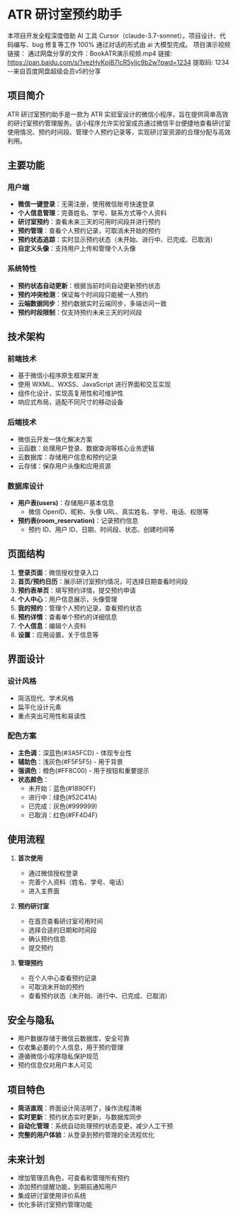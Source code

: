 # ATR 研讨室预约助手

本项目开发全程深度借助 AI 工具 Cursor（claude-3.7-sonnet）。项目设计、代码编写、bug 修复等工作 100% 通过对话的形式由 ai 大模型完成。
项目演示视频链接：
通过网盘分享的文件：BookATR演示视频.mp4
链接: https://pan.baidu.com/s/1vezHyKpjB7IcR5ylic9b2w?pwd=1234 提取码: 1234 
--来自百度网盘超级会员v5的分享

## 项目简介

ATR 研讨室预约助手是一款为 ATR 实验室设计的微信小程序，旨在提供简单高效的研讨室预约管理服务。该小程序允许实验室成员通过微信平台便捷地查看研讨室使用情况、预约时间段、管理个人预约记录等，实现研讨室资源的合理分配与高效利用。

## 主要功能

### 用户端

- **微信一键登录**：无需注册，使用微信账号快速登录
- **个人信息管理**：完善姓名、学号、联系方式等个人资料
- **研讨室预约**：查看未来三天的可用时间段并进行预约
- **预约管理**：查看个人预约记录，可取消未开始的预约
- **预约状态追踪**：实时显示预约状态（未开始、进行中、已完成、已取消）
- **自定义头像**：支持用户上传和管理个人头像

### 系统特性

- **预约状态自动更新**：根据当前时间自动更新预约状态
- **预约冲突检测**：保证每个时间段只能被一人预约
- **云端数据同步**：预约数据实时云端同步，多端访问一致
- **预约时段限制**：仅支持预约未来三天的时间段

## 技术架构

### 前端技术

- 基于微信小程序原生框架开发
- 使用 WXML、WXSS、JavaScript 进行界面和交互实现
- 组件化设计，实现高复用性和可维护性
- 响应式布局，适配不同尺寸的移动设备

### 后端技术

- 微信云开发一体化解决方案
- 云函数：处理用户登录、数据查询等核心业务逻辑
- 云数据库：存储用户信息和预约记录
- 云存储：保存用户头像和应用资源

### 数据库设计

- **用户表(users)**：存储用户基本信息
  - 微信 OpenID、昵称、头像 URL、真实姓名、学号、电话、权限等
- **预约表(room_reservation)**：记录预约信息
  - 预约 ID、用户 ID、日期、时间段、状态、创建时间等

## 页面结构

1. **登录页面**：微信授权登录入口
2. **首页/预约日历**：展示研讨室预约情况，可选择日期查看时间段
3. **预约表单页**：填写预约详情，提交预约申请
4. **个人中心**：用户信息展示，头像管理
5. **我的预约**：管理个人预约记录，查看预约状态
6. **预约详情**：查看单个预约的详细信息
7. **个人信息**：编辑个人资料
8. **设置**：应用设置，关于信息等

## 界面设计

### 设计风格

- 简洁现代、学术风格
- 扁平化设计元素
- 重点突出可用性和易读性

### 配色方案

- **主色调**：深蓝色(#3A5FCD) - 体现专业性
- **辅助色**：浅灰色(#F5F5F5) - 用于背景
- **强调色**：橙色(#FF8C00) - 用于按钮和重要提示
- **状态颜色**：
  - 未开始：蓝色(#1890FF)
  - 进行中：绿色(#52C41A)
  - 已完成：灰色(#999999)
  - 已取消：红色(#FF4D4F)

## 使用流程

1. **首次使用**

   - 通过微信授权登录
   - 完善个人资料（姓名、学号、电话）
   - 进入主界面

2. **预约研讨室**

   - 在首页查看研讨室可用时间
   - 选择合适的日期和时间段
   - 确认预约信息
   - 提交预约

3. **管理预约**
   - 在个人中心查看预约记录
   - 可取消未开始的预约
   - 查看预约状态（未开始、进行中、已完成、已取消）

## 安全与隐私

- 用户数据存储于微信云数据库，安全可靠
- 仅收集必要的个人信息，用于预约管理
- 遵循微信小程序隐私保护规范
- 预约信息仅对用户本人可见

## 项目特色

- **简洁直观**：界面设计简洁明了，操作流程清晰
- **实时更新**：预约状态实时更新，与数据库同步
- **自动化管理**：系统自动处理预约状态变更，减少人工干预
- **完整的用户体验**：从登录到预约管理的全流程优化

## 未来计划

- 增加管理员角色，可查看和管理所有预约
- 添加预约提醒功能，到期前通知用户
- 集成研讨室使用评价系统
- 优化多研讨室预约管理功能
